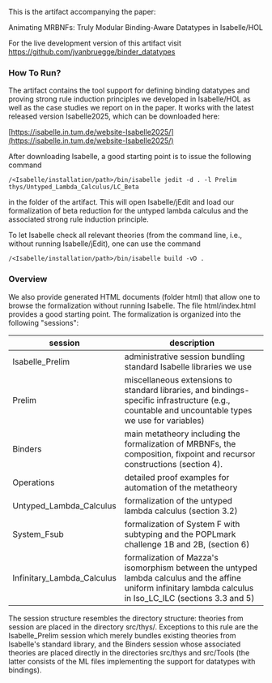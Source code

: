 This is the artifact accompanying the paper:

Animating MRBNFs: Truly Modular Binding-Aware Datatypes in Isabelle/HOL

For the live development version of this artifact visit https://github.com/jvanbruegge/binder_datatypes

### How To Run?

The artifact contains the tool support for defining binding datatypes and proving strong rule
induction principles we developed in Isabelle/HOL as well as the case studies we report on in the
paper. It works with the latest released version Isabelle2025, which can be downloaded here:

[https://isabelle.in.tum.de/website-Isabelle2025/](https://isabelle.in.tum.de/website-Isabelle2025/)

After downloading Isabelle, a good starting point is to issue the following command

```
/<Isabelle/installation/path>/bin/isabelle jedit -d . -l Prelim thys/Untyped_Lambda_Calculus/LC_Beta
```

in the folder of the artifact. This will open Isabelle/jEdit and load our formalization of beta reduction for the untyped lambda calculus and the associated strong rule induction principle.

To let Isabelle check all relevant theories (from the command line, i.e., without running Isabelle/jEdit), one can use the command

```
/<Isabelle/installation/path>/bin/isabelle build -vD .
```

### Overview

We also provide generated HTML documents (folder html) that allow one to browse the formalization
without running Isabelle. The file html/index.html provides a good starting point. The
formalization is organized into the following "sessions":

session | description
------- | -----------
Isabelle_Prelim|administrative session bundling standard Isabelle libraries we use
Prelim|miscellaneous extensions to standard libraries, and bindings-specific infrastructure (e.g., countable and uncountable types we use for variables)
Binders|main metatheory including the formalization of MRBNFs, the composition, fixpoint and recursor constructions (section 4).
Operations|detailed proof examples for automation of the metatheory
Untyped_Lambda_Calculus|formalization of the untyped lambda calculus (section 3.2)
System_Fsub|formalization of System F with subtyping and the POPLmark challenge 1B and 2B, (section 6)
Infinitary_Lambda_Calculus|formalization of Mazza's isomorphism between the untyped lambda calculus and the affine uniform infinitary lambda calculus in Iso_LC_ILC (sections 3.3 and 5)

The session structure resembles the directory structure: theories from session <SESSION> are placed
in the directory src/thys/<SESSION>. Exceptions to this rule are the Isabelle_Prelim session which
merely bundles existing theories from Isabelle's standard library, and the Binders session whose
associated theories are placed directly in the directories src/thys and src/Tools (the latter
consists of the ML files implementing the support for datatypes with bindings).

